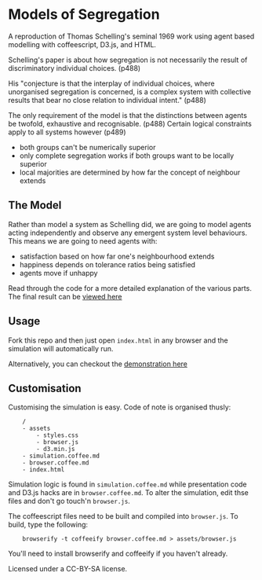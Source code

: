 # Models of Segregation

A reproduction of Thomas Schelling's seminal 1969 work using agent based modelling with coffeescript, D3.js, and HTML. 

Schelling's paper is about how segregation is not necessarily the result of discriminatory individual choices. (p488)

His "conjecture is that the interplay of individual choices, where unorganised segregation is concerned, is a complex system with collective results that bear no close relation to individual intent." (p488)

The only requirement of the model is that the distinctions between agents be twofold, exhaustive and recognisable. (p488)  Certain logical constraints apply to all systems however (p489)

- both groups can't be numerically superior
- only complete segregation works if both groups want to be locally superior
- local majorities are determined by how far the concept of neighbour extends

## The Model

Rather than model a system as Schelling did, we are going to model agents acting independently and observe any emergent system level behaviours.  This means we are going to need agents with:

- satisfaction based on how far one's neighbourhood extends
- happiness depends on tolerance ratios being satisfied
- agents move if unhappy

Read through the code for a more detailed explanation of the various parts. The final result can be [viewed here](http://dave.kinkead.com.au/models-of-segregation)

## Usage

Fork this repo and then just open `index.html` in any browser and the simulation will automatically run.

Alternatively, you can checkout the [demonstration here](http://dave.kinkead.com.au/models-of-segregation)


## Customisation

Customising the simulation is easy.  Code of note is organised thusly:

		/
		- assets
			- styles.css
			- browser.js
			- d3.min.js
		- simulation.coffee.md
		- browser.coffee.md
		- index.html

Simulation logic is found in `simulation.coffee.md` while presentation code and D3.js hacks are in `browser.coffee.md`.  To alter the simulation, edit thse files and don't go touch'n `browser.js`.

The coffeescript files need to be built and compiled into `browser.js`.  To build, type the following:

		browserify -t coffeeify browser.coffee.md > assets/browser.js

You'll need to install browserify and coffeeify if you haven't already.

Licensed under a CC-BY-SA license.